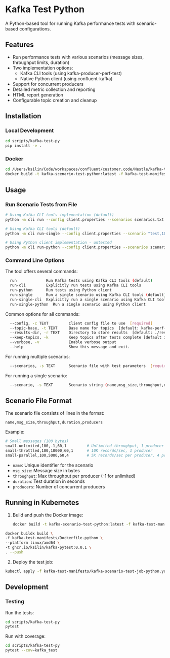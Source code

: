 # Kafka Test Python

A Python-based tool for running Kafka performance tests with scenario-based configurations.

## Features

- Run performance tests with various scenarios (message sizes, throughput limits, duration)
- Two implementation options:
  - Kafka CLI tools (using kafka-producer-perf-test)
  - Native Python client (using confluent-kafka)
- Support for concurrent producers
- Detailed metric collection and reporting
- HTML report generation
- Configurable topic creation and cleanup

## Installation

### Local Development

```bash
cd scripts/kafka-test-py
pip install -e .
```

### Docker

```bash
cd /Users/ksilin/Code/workspaces/confluent/customer.code/Nestle/kafka-test-argo
docker build -t kafka-scenario-test-python:latest -f kafka-test-manifests/Dockerfile-python .
```

## Usage

### Run Scenario Tests from File

```bash
# Using Kafka CLI tools implementation (default)
python -m cli run --config client.properties --scenarios scenarios.txt

# Using Kafka CLI tools (default)
python -m cli run-single --config client.properties --scenario "test,1024,5000,60,2"

# Using Python client implementation - untested
python -m cli run-python --config client.properties --scenarios scenarios.txt
```


### Command Line Options

The tool offers several commands:

```sh
  run             Run Kafka tests using Kafka CLI tools (default)
  run-cli         Explicitly run tests using Kafka CLI tools
  run-python      Run tests using Python client
  run-single      Run a single scenario using Kafka CLI tools (default)
  run-single-cli  Explicitly run a single scenario using Kafka CLI tools
  run-single-python  Run a single scenario using Python client
```

Common options for all commands:

```sh
  --config, -c TEXT         Client config file to use  [required]
  --topic-base, -t TEXT     Base name for topics  [default: kafka-perf-test]
  --results-dir, -r TEXT    Directory to store results  [default: ./results]
  --keep-topics, -k         Keep topics after tests complete [default is false]
  --verbose, -v             Enable verbose output
  --help                    Show this message and exit.
```

For running multiple scenarios:

```sh
  --scenarios, -s TEXT      Scenario file with test parameters  [required]
```

For running a single scenario:

```sh
  --scenario, -s TEXT       Scenario string (name,msg_size,throughput,duration,producers)  [required]
```

## Scenario File Format

The scenario file consists of lines in the format:

```sh
name,msg_size,throughput,duration,producers
```

Example:

```sh
# Small messages (100 bytes)
small-unlimited,100,-1,60,1         # Unlimited throughput, 1 producer
small-throttled,100,10000,60,1      # 10K records/sec, 1 producer
small-parallel,100,5000,60,4        # 5K records/sec per producer, 4 producers
```

- `name`: Unique identifier for the scenario
- `msg_size`: Message size in bytes
- `throughput`: Max throughput per producer (-1 for unlimited)
- `duration`: Test duration in seconds
- `producers`: Number of concurrent producers

## Running in Kubernetes

1. Build and push the Docker image:
   ```bash
   docker build -t kafka-scenario-test-python:latest -f kafka-test-manifests/Dockerfile-python .
   ```

```sh
docker buildx build \
-f kafka-test-manifests/Dockerfile-python \
--platform linux/amd64 \
-t ghcr.io/ksilin/kafka-pytest:0.0.1 \
. --push
```

2. Deploy the test job:
  
```bash
kubectl apply -f kafka-test-manifests/kafka-scenario-test-job-python.yaml
```


## Development

### Testing

Run the tests:
```bash
cd scripts/kafka-test-py
pytest
```

Run with coverage:
```bash
cd scripts/kafka-test-py
pytest --cov=kafka_test
```